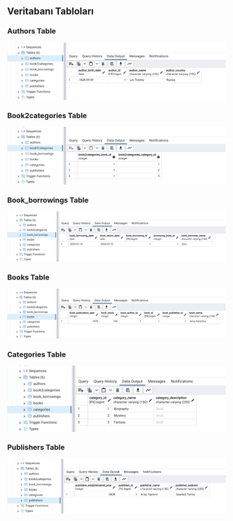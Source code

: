 
<!-- PROGRAM SCREENSHOTS -->
<h2 id="sistem-gorselleri">  Veritabanı Tabloları</h2>

<p align="justify"> 

### Authors Table

![](docs/images/authors.png)

### Book2categories Table
![](docs/images/book2cat.png)

### Book_borrowings Table
![](docs/images/book-borrow.png)

### Books Table
![](docs/images/books.png)

### Categories Table
![](docs/images/categories.png)

### Publishers Table
![](docs/images/publishers.png)
